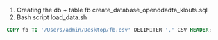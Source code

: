 

1. Creating the db + table fb
create_database_openddadta_klouts.sql
2. Bash script load_data.sh

```sql
COPY fb TO '/Users/admin/Desktop/fb.csv' DELIMITER ',' CSV HEADER;

```